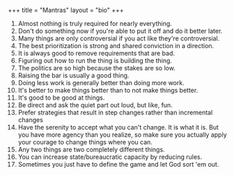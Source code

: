 +++
title = "Mantras"
layout = "bio"
+++

1. Almost nothing is truly required for nearly everything.
2. Don't do something now if you're able to put it off and do it better later.
3. Many things are only controversial if you act like they're controversial.
4. The best prioritization is strong and shared conviction in a direction.
5. It is always good to remove requirements that are bad.
6. Figuring out how to run the thing is building the thing.
7. The politics are so high because the stakes are so low.
8. Raising the bar is usually a good thing.
9. Doing less work is generally better than doing more work.
10. It's better to make things better than to not make things better.
11. It's good to be good at things.
12. Be direct and ask the quiet part out loud, but like, fun.
13. Prefer strategies that result in step changes rather than incremental changes
14. Have the serenity to accept what you can't change. It is what it is. But you have more agency than you realize, so make sure you actually apply your courage to change things where you can.
15. Any two things are two completely different things.
16. You can increase state/bureaucratic capacity by reducing rules.
17. Sometimes you just have to define the game and let God sort 'em out. 
